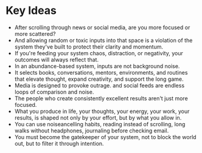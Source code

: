 # Key Ideas

- After scrolling through news or social media, are you more focused or more scattered?
- And allowing random or toxic inputs into that space is a violation of the system they've built to protect their clarity and momentum.
- If you're feeding your system chaos, distraction, or negativity, your outcomes will always reflect that.
- In an abundance-based system, inputs are not background noise.
- It selects books, conversations, mentors, environments, and routines that elevate thought, expand creativity, and support the long game.
- Media is designed to provoke outrage. and social feeds are endless loops of comparison and noise.
- The people who create consistently excellent results aren't just more focused.
- What you produce in life, your thoughts, your energy, your work, your results, is shaped not only by your effort, but by what you allow in.
- You can use noiseancelling habits, reading instead of scrolling, long walks without headphones, journaling before checking email.
- You must become the gatekeeper of your system, not to block the world out, but to filter it through intention.
